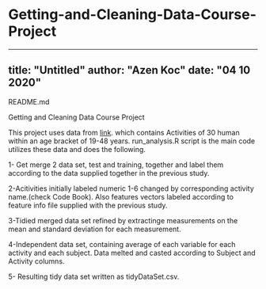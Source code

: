 # Getting-and-Cleaning-Data-Course-Project

---
title: "Untitled"
author: "Azen Koc"
date: "04 10 2020"
---

README.md

Getting and Cleaning Data Course Project

This project uses data from [link](http://archive.ics.uci.edu/ml/datasets/Human+Activity+Recognition+Using+Smartphones). which contains Activities of 30 human within an age bracket of 19-48 years. run_analysis.R script is the main code utilizes these data and does the following.

1- Get merge 2 data set, test and training, together and label them according to the data supplied together in the previous study.

2-Acitivities initially labeled numeric 1-6 changed by corresponding activity name.(check Code Book). Also features vectors labeled according to feature info file supplied with the previous study.

3-Tidied merged data set refined by extractinge measurements on the mean and standard deviation for each measurement.

4-Independent data set, containing average of each variable for each activity and each subject. Data melted and casted according to Subject and Activity columns.

5- Resulting tidy data set written as tidyDataSet.csv. 
